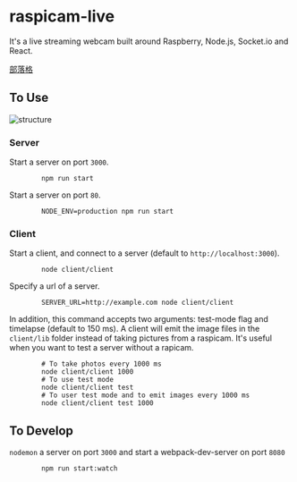 # raspicam-live
It's a live streaming webcam built around Raspberry, Node.js, Socket.io and React.

[部落格]()

## To Use
![structure]()


### Server
Start a server on port `3000`.

			npm run start

Start a server on port `80`.

			NODE_ENV=production npm run start

### Client
Start a client, and connect to a server (default to `http://localhost:3000`).

			node client/client


Specify a url of a server.

			SERVER_URL=http://example.com node client/client

In addition, this command accepts two arguments: test-mode flag and timelapse (default to 150 ms). A client will emit the image files in the `client/lib` folder instead of taking pictures from a raspicam. It's useful when you want to test a server without a rapicam.

			# To take photos every 1000 ms
			node client/client 1000
			# To use test mode
			node client/client test
			# To user test mode and to emit images every 1000 ms
			node client/client test 1000

## To Develop
`nodemon` a server on port `3000` and start a webpack-dev-server on port `8080`

			npm run start:watch

